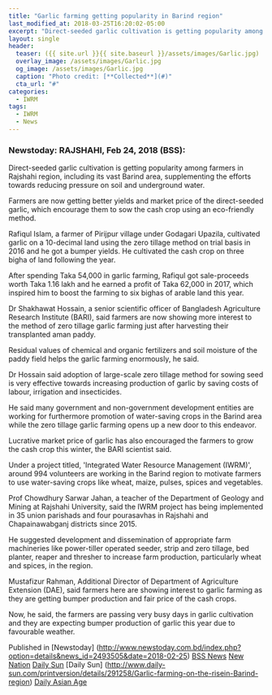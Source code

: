 ```yaml
---
title: "Garlic farming getting popularity in Barind region"
last_modified_at: 2018-03-25T16:20:02-05:00
excerpt: "Direct-seeded garlic cultivation is getting popularity among farmers in Rajshahi region, including its vast Barind area, supplementing the efforts towards reducing pressure on soil and underground water."
layout: single
header:
  teaser: ({{ site.url }}{{ site.baseurl }}/assets/images/Garlic.jpg)
  overlay_image: /assets/images/Garlic.jpg
  og_image: /assets/images/Garlic.jpg
  caption: "Photo credit: [**Collected**](#)"
  cta_url: "#"
categories:
  - IWRM
tags:
  - IWRM
  - News
---
```

### Newstoday: RAJSHAHI, Feb 24, 2018 (BSS): 

Direct-seeded garlic cultivation is getting popularity among farmers in Rajshahi region, including its vast Barind area, supplementing the efforts towards reducing pressure on soil and underground water.

Farmers are now getting better yields and market price of the direct-seeded garlic, which encourage them to sow the cash crop using an eco-friendly method.

Rafiqul Islam, a farmer of Pirijpur village under Godagari Upazila, cultivated garlic on a 10-decimal land using the zero tillage method on trial basis in 2016 and he got a bumper yields. He cultivated the cash crop on three bigha of land following the year.

After spending Taka 54,000 in garlic farming, Rafiqul got sale-proceeds worth Taka 1.16 lakh and he earned a profit of Taka 62,000 in 2017, which inspired him to boost the farming to six bighas of arable land this year.

Dr Shakhawat Hossain, a senior scientific officer of Bangladesh Agriculture Research Institute (BARI), said farmers are now showing more interest to the method of zero tillage garlic farming just after harvesting their transplanted aman paddy.

Residual values of chemical and organic fertilizers and soil moisture of the paddy field helps the garlic farming enormously, he said.

Dr Hossain said adoption of large-scale zero tillage method for sowing seed is very effective towards increasing production of garlic by saving costs of labour, irrigation and insecticides.

He said many government and non-government development entities are working for furthermore promotion of water-saving crops in the Barind area while the zero tillage garlic farming opens up a new door to this endeavor.

Lucrative market price of garlic has also encouraged the farmers to grow the cash crop this winter, the BARI scientist said.

Under a project titled, 'Integrated Water Resource Management (IWRM)', around 994 volunteers are working in the Barind region to motivate farmers to use water-saving crops like wheat, maize, pulses, spices and vegetables.

Prof Chowdhury Sarwar Jahan, a teacher of the Department of Geology and Mining at Rajshahi University, said the IWRM project has being implemented in 35 union parishads and four pourasavhas in Rajshahi and Chapainawabganj districts since 2015.

He suggested development and dissemination of appropriate farm machineries like power-tiller operated seeder, strip and zero tillage, bed planter, reaper and thresher to increase farm production, particularly wheat and spices, in the region.

Mustafizur Rahman, Additional Director of Department of Agriculture Extension (DAE), said farmers here are showing interest to garlic farming as they are getting bumper production and fair price of the cash crops.

Now, he said, the farmers are passing very busy days in garlic cultivation and they are expecting bumper production of garlic this year due to favourable weather. 

Published in [Newstoday]
(http://www.newstoday.com.bd/index.php?option=details&news_id=2493505&date=2018-02-25)
[BSS News](http://www.bssnews.net/newsDetails.php?cat=4&id=725432&date=2018-02-24#)
[New Nation](http://thedailynewnation.com/news/166028/garlic-farming-gains-popularity-in-barind-tract.html)
[Daily Sun](http://www.daily-sun.com/home/printnews/291258)
[Daily Sun] (http://www.daily-sun.com/printversion/details/291258/Garlic-farming-on-the-risein-Barind-region)
[Daily Asian Age](https://dailyasianage.com/news/109789/garlic-farming-getting-popularity)
